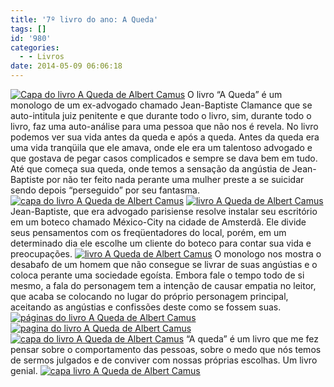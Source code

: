 ```yaml
---
title: '7º livro do ano: A Queda'
tags: []
id: '980'
categories:
  - - Livros
date: 2014-05-09 06:06:18
---
```


[![Capa do livro A Queda de Albert Camus](http://162.243.62.160/wp-content/uploads/2014/05/dsc02746.jpg?w=650)](http://162.243.62.160/wp-content/uploads/2014/05/dsc02746.jpg) O livro “A Queda” é um monologo de um ex-advogado chamado Jean-Baptiste Clamance que se auto-intitula juiz penitente e que durante todo o livro, sim, durante todo o livro, faz uma auto-análise para uma pessoa que não nos é revela. No livro podemos ver sua vida antes da queda e após a queda. Antes da queda era uma vida tranqüila que ele amava, onde ele era um talentoso advogado e que gostava de pegar casos complicados e sempre se dava bem em tudo. Até que começa sua queda, onde temos a sensação da angústia de Jean-Baptiste por não ter feito nada perante uma mulher preste a se suicidar sendo depois “perseguido” por seu fantasma. [![capa do livro A Queda de Albert Camus](http://162.243.62.160/wp-content/uploads/2014/05/dsc02749.jpg?w=650)](http://162.243.62.160/wp-content/uploads/2014/05/dsc02749.jpg) [![livro A Queda de Albert Camus](http://162.243.62.160/wp-content/uploads/2014/05/dsc02755.jpg?w=650)](http://162.243.62.160/wp-content/uploads/2014/05/dsc02755.jpg) Jean-Baptiste, que era advogado parisiense resolve instalar seu escritório em um boteco chamado México-City na cidade de Amsterdã. Ele divide seus pensamentos com os freqüentadores do local, porém, em um determinado dia ele escolhe um cliente do boteco para contar sua vida e preocupações. [![livro A Queda de Albert Camus](http://162.243.62.160/wp-content/uploads/2014/05/dsc02753.jpg?w=650)](http://162.243.62.160/wp-content/uploads/2014/05/dsc02753.jpg) O monologo nos mostra o desabafo de um homem que não consegue se livrar de suas angústias e o coloca perante uma sociedade egoísta. Embora fale o tempo todo de si mesmo, a fala do personagem tem a intenção de causar empatia no leitor, que acaba se colocando no lugar do próprio personagem principal, aceitando as angústias e confissões deste como se fossem suas. [![páginas do livro A Queda de Albert Camus](http://162.243.62.160/wp-content/uploads/2014/05/dsc02758.jpg?w=650)](http://162.243.62.160/wp-content/uploads/2014/05/dsc02758.jpg) [![pagina do livro A Queda de Albert Camus](http://162.243.62.160/wp-content/uploads/2014/05/dsc02759.jpg?w=650)](http://162.243.62.160/wp-content/uploads/2014/05/dsc02759.jpg) [![capa do livro A Queda de Albert Camus](http://162.243.62.160/wp-content/uploads/2014/05/dsc02747.jpg?w=650)](http://162.243.62.160/wp-content/uploads/2014/05/dsc02747.jpg) “A queda” é um livro que me fez pensar sobre o comportamento das pessoas, sobre o medo que nós temos de sermos julgados e de conviver com nossas próprias escolhas. Um livro genial. [![capa livro A Queda de Albert Camus](http://162.243.62.160/wp-content/uploads/2014/05/dsc02760.jpg?w=650)](http://162.243.62.160/wp-content/uploads/2014/05/dsc02760.jpg)
